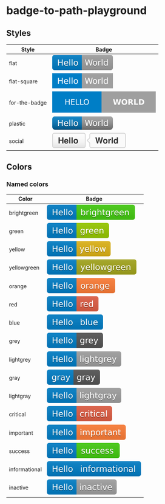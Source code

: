 # badge-to-path-playground

## Styles

| Style       | Badge                       |
|-------------|-----------------------------|
| flat          | ![](badges/flat.svg)        |
| flat-square   | ![](badges/flat-square.svg) |
| for-the-badge | ![](badges/forthebadge.svg) |
| plastic       | ![](badges/plastic.svg)     |
| social        | ![](badges/social.svg)      |

## Colors

### Named colors

| Color         | Badge                               |
|---------------|-------------------------------------|
| brightgreen   | ![](badges/color-brightgreen.svg)   |
| green         | ![](badges/color-green.svg)         |
| yellow        | ![](badges/color-yellow.svg)        |
| yellowgreen   | ![](badges/color-yellowgreen.svg)   |
| orange        | ![](badges/color-orange.svg)        |
| red           | ![](badges/color-red.svg)           |
| blue          | ![](badges/color-blue.svg)          |
| grey          | ![](badges/color-grey.svg)          |
| lightgrey     | ![](badges/color-lightgrey.svg)     |
| gray          | ![](badges/color-gray.svg)          |
| lightgray     | ![](badges/color-lightgray.svg)     |
| critical      | ![](badges/color-critical.svg)      |
| important     | ![](badges/color-important.svg)     |
| success       | ![](badges/color-success.svg)       |
| informational | ![](badges/color-informational.svg) |
| inactive      | ![](badges/color-inactive.svg)      |
